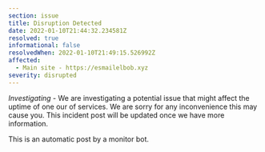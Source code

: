 ```yaml
---
section: issue
title: Disruption Detected
date: 2022-01-10T21:44:32.234581Z
resolved: true
informational: false
resolvedWhen: 2022-01-10T21:49:15.526992Z
affected:
  - Main site - https://esmailelbob.xyz
severity: disrupted
---
```

*Investigating* - We are investigating a potential issue that might affect the uptime of one our of services. We are sorry for any inconvenience this may cause you. This incident post will be updated once we have more information.

This is an automatic post by a monitor bot.
        